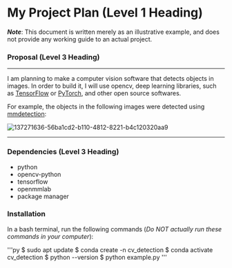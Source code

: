 # My Project Plan (Level 1 Heading)
***Note***: This document is written merely as an illustrative example, and does not provide
any working guide to an actual project.
### Proposal (Level 3 Heading)
---

I am planning to make a computer vision software that detects objects in images.
In order to build it, I will use opencv, deep learning libraries, such as [TensorFlow](https://www.tensorflow.org/?hl=ko)
or [PyTorch](https://pytorch.org/), and other open source softwares.

For example, the objects in the following images were detected using [mmdetection](https://github.com/open-mmlab/mmdetection):

![137271636-56ba1cd2-b110-4812-8221-b4c120320aa9](https://github.com/user-attachments/assets/af77fd33-718b-42ea-9122-e219c4df9b51)


---

### Dependencies (Level 3 Heading)
- python
- opencv-python
- tensorflow
- openmmlab
- package manager

### Installation
In a bash terminal, run the following commands (*Do NOT actually run these commands in
your computer*):

'''py
$ sudo apt update
$ conda create -n cv_detection
$ conda activate cv_detection
$ python --version
$ python example.py
'''

